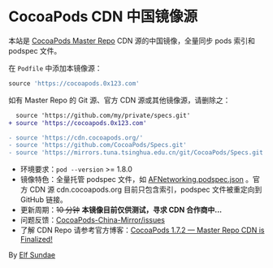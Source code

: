 # CocoaPods CDN 中国镜像源

本站是 [CocoaPods Master Repo](https://github.com/CocoaPods/Specs) CDN 源的中国镜像，全量同步 pods 索引和 podspec 文件。

在 `Podfile` 中添加本镜像源：

```ruby
source 'https://cocoapods.0x123.com'
```

如有 Master Repo 的 Git 源、官方 CDN 源或其他镜像源，请删除之：

```diff
  source 'https://github.com/my/private/specs.git'
+ source 'https://cocoapods.0x123.com'

- source 'https://cdn.cocoapods.org/'
- source 'https://github.com/CocoaPods/Specs.git'
- source 'https://mirrors.tuna.tsinghua.edu.cn/git/CocoaPods/Specs.git'
```

- 环境要求：`pod --version` >= 1.8.0
- 镜像特色：全量托管 podspec 文件，如 [AFNetworking.podspec.json](https://cocoapods.0x123.com/Specs/a/7/5/AFNetworking/3.2.1/AFNetworking.podspec.json) 。官方 CDN 源 cdn.cocoapods.org 目前只包含索引，podspec 文件被重定向到 GitHub 链接。
- 更新周期：~~10 分钟~~ **本镜像目前仅供测试，寻求 CDN 合作商中...**
- 问题反馈：[CocoaPods-China-Mirror/issues](https://github.com/ElfSundae/CocoaPods-China-Mirror/issues)
- 了解 CDN Repo 请参考官方博客：[CocoaPods 1.7.2 — Master Repo CDN is Finalized!](http://blog.cocoapods.org/CocoaPods-1.7.2/)

By [Elf Sundae](https://github.com/ElfSundae)
